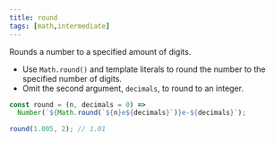 ```yaml
---
title: round
tags: [math,intermediate]
---
```


Rounds a number to a specified amount of digits.

- Use `Math.round()` and template literals to round the number to the specified number of digits.
- Omit the second argument, `decimals`, to round to an integer.

```js
const round = (n, decimals = 0) => 
  Number(`${Math.round(`${n}e${decimals}`)}e-${decimals}`);
```

```js
round(1.005, 2); // 1.01
```
